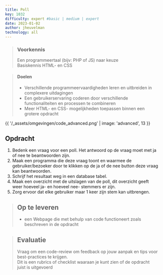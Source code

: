 ```yaml
---
title: Poll
key: 1032
difficulty: expert #basic | medium | expert
date: 2023-01-02
author: jheuvelman
technology: all
---
```


> ### Voorkennis
> Een programmeertaal (bijv: PHP of JS) naar keuze<br>
> Basiskennis HTML- en CSS

> #### Doelen
> * Verschillende programmeervaardigheden leren en uitbreiden in complexere uitdagingen
> * Een gebruikerservaring coderen door verschillende functionaliteiten en processen te combineren
> * Meer HTML- en CSS- mogelijkheden toepassen binnen een grotere opdracht

{{ '/_assets/omgevingen/code_advanced.png'  | image: 'advanced', 13 }}


## Opdracht
1.  Bedenk een vraag voor een poll. Het antwoord op de vraag moet met ja of nee te beantwoorden zijn.
2.  Maak een programma die deze vraag toont en waarmee de gebruiker/bezoeker door te klikken op de ja of de nee button deze vraag kan beantwoorden.
3.  Schrijf het resultaat weg in een database tabel.
4.  Maak een overzicht met de uitslagen van de poll, dit overzicht geeft weer hoeveel ja- en hoeveel nee- stemmers er zijn.
5.  Zorg ervoor dat elke gebruiker maar 1 keer zijn stem kan uitbrengen.<br>


> ## Op te leveren
> * een Webpage die met behulp van code functioneert zoals beschreven in de opdracht

> ## Evaluatie
> Vraag om een code-review om feedback op jouw aanpak en tips voor best-practices te krijgen.<br>
> Dit is een rubrics of checklist waaraan je kunt zien of de opdracht juist is uitgevoerd
